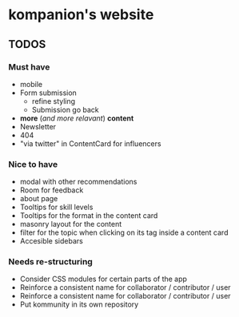 # kompanion's website

## TODOS

### Must have

- mobile
- Form submission
  - refine styling
  - Submission go back
- **more** (_and more relavant_) **content**
- Newsletter 
- 404
- "via twitter" in ContentCard for influencers

### Nice to have

- modal with other recommendations
- Room for feedback
- about page
- Tooltips for skill levels
- Tooltips for the format in the content card
- masonry layout for the content
- filter for the topic when clicking on its tag inside a content card
- Accesible sidebars

### Needs re-structuring

- Consider CSS modules for certain parts of the app
- Reinforce a consistent name for collaborator / contributor / user
- Reinforce a consistent name for collaborator / contributor / user
- Put kommunity in its own repository